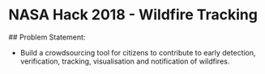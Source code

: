 # NASA Hack 2018 - Wildfire Tracking

## Problem Statement:
- Build a crowdsourcing tool for citizens to contribute to early detection, verification, tracking, visualisation and notification of wildfires.


